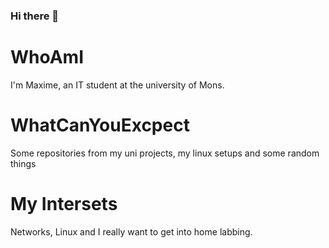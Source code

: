 ### Hi there 👋
# WhoAmI
I'm Maxime, an IT student at the university of Mons.
# WhatCanYouExcpect
Some repositories from my uni projects, my linux setups and some random things
# My Intersets
Networks, Linux and I really want to get into home labbing. 

